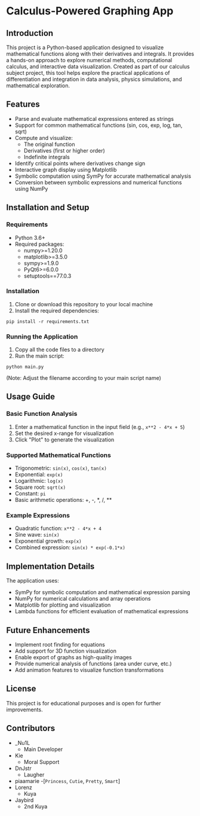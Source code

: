 # Calculus-Powered Graphing App

## Introduction
This project is a Python-based application designed to visualize mathematical functions along with their derivatives and integrals. It provides a hands-on approach to explore numerical methods, computational calculus, and interactive data visualization. Created as part of our calculus subject project, this tool helps explore the practical applications of differentiation and integration in data analysis, physics simulations, and mathematical exploration.

## Features
- Parse and evaluate mathematical expressions entered as strings
- Support for common mathematical functions (sin, cos, exp, log, tan, sqrt)
- Compute and visualize:
  - The original function
  - Derivatives (first or higher order)
  - Indefinite integrals
- Identify critical points where derivatives change sign
- Interactive graph display using Matplotlib
- Symbolic computation using SymPy for accurate mathematical analysis
- Conversion between symbolic expressions and numerical functions using NumPy

## Installation and Setup

### Requirements
- Python 3.6+
- Required packages:
  - numpy>=1.20.0
  - matplotlib>=3.5.0
  - sympy>=1.9.0
  - PyQt6>=6.0.0
  - setuptools==77.0.3

### Installation
1. Clone or download this repository to your local machine
2. Install the required dependencies:
```
pip install -r requirements.txt
```

### Running the Application
1. Copy all the code files to a directory
2. Run the main script:
```
python main.py
```
(Note: Adjust the filename according to your main script name)

## Usage Guide

### Basic Function Analysis
1. Enter a mathematical function in the input field (e.g., `x**2 - 4*x + 5`)
2. Set the desired x-range for visualization
3. Click "Plot" to generate the visualization

### Supported Mathematical Functions
- Trigonometric: `sin(x)`, `cos(x)`, `tan(x)`
- Exponential: `exp(x)`
- Logarithmic: `log(x)`
- Square root: `sqrt(x)`
- Constant: `pi`
- Basic arithmetic operations: +, -, *, /, **

### Example Expressions
- Quadratic function: `x**2 - 4*x + 4`
- Sine wave: `sin(x)`
- Exponential growth: `exp(x)`
- Combined expression: `sin(x) * exp(-0.1*x)`

## Implementation Details

The application uses:
- SymPy for symbolic computation and mathematical expression parsing
- NumPy for numerical calculations and array operations
- Matplotlib for plotting and visualization
- Lambda functions for efficient evaluation of mathematical expressions

## Future Enhancements
- Implement root finding for equations
- Add support for 3D function visualization
- Enable export of graphs as high-quality images
- Provide numerical analysis of functions (area under curve, etc.)
- Add animation features to visualize function transformations

## License
This project is for educational purposes and is open for further improvements.

## Contributors
- _Nu1L
  - Main Developer
- Kie
  - Moral Support
- DnJstr
  - Laugher
- piaamarie
  -[`Princess`, `Cutie`, `Pretty`, `Smart`]
- Lorenz
  - Kuya
- Jaybird
  - 2nd Kuya